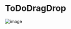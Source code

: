 ﻿# ToDoDragDrop
![image](https://user-images.githubusercontent.com/56199031/231329910-3e4f7b8f-51ce-4d2b-a231-b92873613cc6.png)
